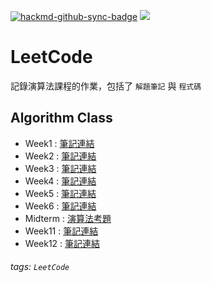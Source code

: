 [![hackmd-github-sync-badge](https://hackmd.io/DkWltRupSZGUjZyLvtSY4g/badge)](https://hackmd.io/DkWltRupSZGUjZyLvtSY4g) ![](https://img.shields.io/badge/Class-Algorithm-blue)

# LeetCode 
記錄演算法課程的作業，包括了 `解題筆記` 與 `程式碼`

## Algorithm Class
* Week1 : [筆記連結](https://hackmd.io/@gbSkzVymQsiREVFGHI7tpQ/BJboC_klq)
* Week2 : [筆記連結](https://hackmd.io/@gbSkzVymQsiREVFGHI7tpQ/rkexfLUgq)
* Week3 : [筆記連結](https://hackmd.io/@gbSkzVymQsiREVFGHI7tpQ/BJH6xsyb9)
* Week4 : [筆記連結](https://hackmd.io/@gbSkzVymQsiREVFGHI7tpQ/SJ9_Ia9Zc)
* Week5 : [筆記連結](https://hackmd.io/@gbSkzVymQsiREVFGHI7tpQ/BynmiMzMc)
* Week6 : [筆記連結](https://hackmd.io/@gbSkzVymQsiREVFGHI7tpQ/Bk7U-Jhz9)
* Midterm : [演算法考題](https://hackmd.io/@gbSkzVymQsiREVFGHI7tpQ/SJLGT_GE9)
* Week11 : [筆記連結](https://hackmd.io/@gbSkzVymQsiREVFGHI7tpQ/rkb2JxXH5)
* Week12 : [筆記連結](https://hackmd.io/@gbSkzVymQsiREVFGHI7tpQ/ryG8r69H9)


###### tags: `LeetCode`